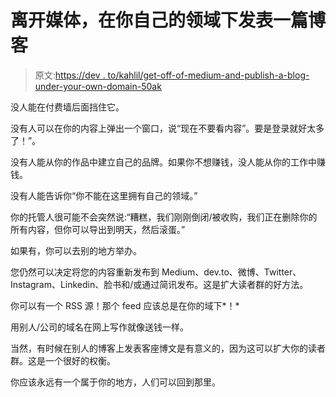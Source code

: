 # 离开媒体，在你自己的领域下发表一篇博客

> 原文:[https://dev . to/kahlil/get-off-of-medium-and-publish-a-blog-under-your-own-domain-50ak](https://dev.to/kahlil/get-off-of-medium-and-publish-a-blog-under-your-own-domain-50ak)

没人能在付费墙后面挡住它。

没有人可以在你的内容上弹出一个窗口，说“现在不要看内容”。要是登录就好太多了！”。

没有人能从你的作品中建立自己的品牌。如果你不想赚钱，没人能从你的工作中赚钱。

没有人能告诉你“你不能在这里拥有自己的领域。”

你的托管人很可能不会突然说:“糟糕，我们刚刚倒闭/被收购，我们正在删除你的所有内容，但你可以导出到明天，然后滚蛋。”

如果有，你可以去别的地方举办。

您仍然可以决定将您的内容重新发布到 Medium、dev.to、微博、Twitter、Instagram、Linkedin、脸书和/或通过简讯发布。这是扩大读者群的好方法。

你可以有一个 RSS 源！那个 feed 应该总是在你的域下*！*

用别人/公司的域名在网上写作就像送钱一样。

当然，有时候在别人的博客上发表客座博文是有意义的，因为这可以扩大你的读者群。这是一个很好的权衡。

你应该永远有一个属于你的地方，人们可以回到那里。